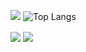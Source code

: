 
<!--
**prettykernel/prettykernel** is a ✨ _special_ ✨ repository because its `README.md` (this file) appears on your GitHub profile.

Here are some ideas to get you started:

- 🔭 I’m currently working on ...
- 🌱 I’m currently learning ...
- 👯 I’m looking to collaborate on ...
- 🤔 I’m looking for help with ...
- 💬 Ask me about ...
- 📫 How to reach me: ...
- 😄 Pronouns: ...
- ⚡ Fun fact: ...
-->


![](https://github-readme-stats.vercel.app/api?username=prettykernel&count_private=true&show_icons=true&theme=buefy)
![Top Langs](https://github-readme-stats.vercel.app/api/top-langs/?username=prettykernel&layout=compact)

<img style="display:inline" align="center" src="https://github-readme-stats.vercel.app/api/pin/?username=anuraghazra&repo=github-readme-stats" />
<img style="display:inline" align="center" src="https://github-readme-stats.vercel.app/api/pin/?username=anuraghazra&repo=convoychat" />

